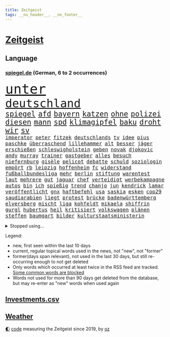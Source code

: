 ```yaml
---
title: Zeitgeist
tags: __no_header__, __no_footer__
---
```


# [Zeitgeist](https://oliz.io/zeitgeist/)

## Language

<h3><a href="https://www.spiegel.de" target="_blank">spiegel.de</a> (German, 6 to 2 occurrences)</h3>
<p style="font-family:monospace">
<span style="font-size:32pt"><a href="news_links.html#unter" class="current">unter</a></span>
<br>
<span style="font-size:27pt"><a href="news_links.html#deutschland" class="current">deutschland</a></span>
<br>
<span style="font-size:17pt"><a href="news_links.html#spiegel" class="current">spiegel</a></span>
<span style="font-size:17pt"><a href="news_links.html#afd" class="current">afd</a></span>
<span style="font-size:17pt"><a href="news_links.html#bayern" class="current">bayern</a></span>
<span style="font-size:17pt"><a href="news_links.html#katzen" class="current">katzen</a></span>
<span style="font-size:17pt"><a href="news_links.html#ohne" class="current">ohne</a></span>
<span style="font-size:17pt"><a href="news_links.html#polizei" class="current">polizei</a></span>
<span style="font-size:17pt"><a href="news_links.html#diesen" class="current">diesen</a></span>
<span style="font-size:17pt"><a href="news_links.html#mann" class="current">mann</a></span>
<span style="font-size:17pt"><a href="news_links.html#spd" class="current">spd</a></span>
<span style="font-size:17pt"><a href="news_links.html#klimagipfel" class="new">klimagipfel</a></span>
<span style="font-size:17pt"><a href="news_links.html#baku" class="current">baku</a></span>
<span style="font-size:17pt"><a href="news_links.html#droht" class="current">droht</a></span>
<span style="font-size:17pt"><a href="news_links.html#wir" class="current">wir</a></span>
<span style="font-size:17pt"><a href="news_links.html#sv" class="current">sv</a></span>
<br>
<span style="font-size:12pt"><a href="news_links.html#imperator" class="new">imperator</a></span>
<span style="font-size:12pt"><a href="news_links.html#peter" class="current">peter</a></span>
<span style="font-size:12pt"><a href="news_links.html#fitzek" class="new">fitzek</a></span>
<span style="font-size:12pt"><a href="news_links.html#deutschlands" class="current">deutschlands</a></span>
<span style="font-size:12pt"><a href="news_links.html#tv" class="current">tv</a></span>
<span style="font-size:12pt"><a href="news_links.html#idee" class="current">idee</a></span>
<span style="font-size:12pt"><a href="news_links.html#pius" class="new">pius</a></span>
<span style="font-size:12pt"><a href="news_links.html#paschke" class="new">paschke</a></span>
<span style="font-size:12pt"><a href="news_links.html#überraschend" class="current">überraschend</a></span>
<span style="font-size:12pt"><a href="news_links.html#lillehammer" class="new">lillehammer</a></span>
<span style="font-size:12pt"><a href="news_links.html#alt" class="current">alt</a></span>
<span style="font-size:12pt"><a href="news_links.html#besser" class="current">besser</a></span>
<span style="font-size:12pt"><a href="news_links.html#jäger" class="current">jäger</a></span>
<span style="font-size:12pt"><a href="news_links.html#erschießen" class="current">erschießen</a></span>
<span style="font-size:12pt"><a href="news_links.html#schleswigholstein" class="current">schleswigholstein</a></span>
<span style="font-size:12pt"><a href="news_links.html#geben" class="current">geben</a></span>
<span style="font-size:12pt"><a href="news_links.html#novak" class="current">novak</a></span>
<span style="font-size:12pt"><a href="news_links.html#djokovic" class="current">djokovic</a></span>
<span style="font-size:12pt"><a href="news_links.html#andy" class="current">andy</a></span>
<span style="font-size:12pt"><a href="news_links.html#murray" class="current">murray</a></span>
<span style="font-size:12pt"><a href="news_links.html#trainer" class="current">trainer</a></span>
<span style="font-size:12pt"><a href="news_links.html#gastgeber" class="current">gastgeber</a></span>
<span style="font-size:12pt"><a href="news_links.html#alles" class="current">alles</a></span>
<span style="font-size:12pt"><a href="news_links.html#besuch" class="current">besuch</a></span>
<span style="font-size:12pt"><a href="news_links.html#niefernburg" class="new">niefernburg</a></span>
<span style="font-size:12pt"><a href="news_links.html#gisèle" class="current">gisèle</a></span>
<span style="font-size:12pt"><a href="news_links.html#pelicot" class="current">pelicot</a></span>
<span style="font-size:12pt"><a href="news_links.html#debatte" class="current">debatte</a></span>
<span style="font-size:12pt"><a href="news_links.html#schuld" class="current">schuld</a></span>
<span style="font-size:12pt"><a href="news_links.html#soziologin" class="new">soziologin</a></span>
<span style="font-size:12pt"><a href="news_links.html#empört" class="current">empört</a></span>
<span style="font-size:12pt"><a href="news_links.html#rb" class="current">rb</a></span>
<span style="font-size:12pt"><a href="news_links.html#leipzig" class="current">leipzig</a></span>
<span style="font-size:12pt"><a href="news_links.html#hoffenheim" class="current">hoffenheim</a></span>
<span style="font-size:12pt"><a href="news_links.html#fc" class="current">fc</a></span>
<span style="font-size:12pt"><a href="news_links.html#widerstand" class="current">widerstand</a></span>
<span style="font-size:12pt"><a href="news_links.html#fußballbundesliga" class="current">fußballbundesliga</a></span>
<span style="font-size:12pt"><a href="news_links.html#mehr" class="current">mehr</a></span>
<span style="font-size:12pt"><a href="news_links.html#berlin" class="current">berlin</a></span>
<span style="font-size:12pt"><a href="news_links.html#stiftung" class="current">stiftung</a></span>
<span style="font-size:12pt"><a href="news_links.html#warentest" class="current">warentest</a></span>
<span style="font-size:12pt"><a href="news_links.html#laut" class="current">laut</a></span>
<span style="font-size:12pt"><a href="news_links.html#mehrere" class="current">mehrere</a></span>
<span style="font-size:12pt"><a href="news_links.html#gut" class="current">gut</a></span>
<span style="font-size:12pt"><a href="news_links.html#jaguar" class="new">jaguar</a></span>
<span style="font-size:12pt"><a href="news_links.html#chef" class="current">chef</a></span>
<span style="font-size:12pt"><a href="news_links.html#verteidigt" class="current">verteidigt</a></span>
<span style="font-size:12pt"><a href="news_links.html#werbekampagne" class="current">werbekampagne</a></span>
<span style="font-size:12pt"><a href="news_links.html#autos" class="current">autos</a></span>
<span style="font-size:12pt"><a href="news_links.html#bin" class="current">bin</a></span>
<span style="font-size:12pt"><a href="news_links.html#ich" class="current">ich</a></span>
<span style="font-size:12pt"><a href="news_links.html#spießig" class="new">spießig</a></span>
<span style="font-size:12pt"><a href="news_links.html#trend" class="current">trend</a></span>
<span style="font-size:12pt"><a href="news_links.html#chanjo" class="new">chanjo</a></span>
<span style="font-size:12pt"><a href="news_links.html#jun" class="new">jun</a></span>
<span style="font-size:12pt"><a href="news_links.html#kendrick" class="current">kendrick</a></span>
<span style="font-size:12pt"><a href="news_links.html#lamar" class="current">lamar</a></span>
<span style="font-size:12pt"><a href="news_links.html#veröffentlicht" class="current">veröffentlicht</a></span>
<span style="font-size:12pt"><a href="news_links.html#gnx" class="new">gnx</a></span>
<span style="font-size:12pt"><a href="news_links.html#haftbefehl" class="current">haftbefehl</a></span>
<span style="font-size:12pt"><a href="news_links.html#usa" class="current">usa</a></span>
<span style="font-size:12pt"><a href="news_links.html#saskia" class="current">saskia</a></span>
<span style="font-size:12pt"><a href="news_links.html#esken" class="current">esken</a></span>
<span style="font-size:12pt"><a href="news_links.html#cop29" class="current">cop29</a></span>
<span style="font-size:12pt"><a href="news_links.html#saudiarabien" class="current">saudiarabien</a></span>
<span style="font-size:12pt"><a href="news_links.html#liegt" class="current">liegt</a></span>
<span style="font-size:12pt"><a href="news_links.html#protest" class="current">protest</a></span>
<span style="font-size:12pt"><a href="news_links.html#brücke" class="current">brücke</a></span>
<span style="font-size:12pt"><a href="news_links.html#badenwürttemberg" class="current">badenwürttemberg</a></span>
<span style="font-size:12pt"><a href="news_links.html#elversberg" class="current">elversberg</a></span>
<span style="font-size:12pt"><a href="news_links.html#mischt" class="current">mischt</a></span>
<span style="font-size:12pt"><a href="news_links.html#liga" class="current">liga</a></span>
<span style="font-size:12pt"><a href="news_links.html#kohfeldt" class="current">kohfeldt</a></span>
<span style="font-size:12pt"><a href="news_links.html#mikaela" class="current">mikaela</a></span>
<span style="font-size:12pt"><a href="news_links.html#shiffrin" class="current">shiffrin</a></span>
<span style="font-size:12pt"><a href="news_links.html#gurgl" class="new">gurgl</a></span>
<span style="font-size:12pt"><a href="news_links.html#hubertus" class="current">hubertus</a></span>
<span style="font-size:12pt"><a href="news_links.html#heil" class="current">heil</a></span>
<span style="font-size:12pt"><a href="news_links.html#kritisiert" class="current">kritisiert</a></span>
<span style="font-size:12pt"><a href="news_links.html#volkswagen" class="current">volkswagen</a></span>
<span style="font-size:12pt"><a href="news_links.html#plänen" class="current">plänen</a></span>
<span style="font-size:12pt"><a href="news_links.html#steffen" class="current">steffen</a></span>
<span style="font-size:12pt"><a href="news_links.html#baumgart" class="new">baumgart</a></span>
<span style="font-size:12pt"><a href="news_links.html#bilder" class="current">bilder</a></span>
<span style="font-size:12pt"><a href="news_links.html#kulturstaatsministerin" class="new">kulturstaatsministerin</a></span>
</p>
<details>
<summary>Stopped using...</summary>
<p class="former" style="font-size:12pt">
gefährliche(1494) stärken(1494) nationalspieler(1492) persönliche(1492) positiv(1492) seitdem(1492) einstieg(1491) erdoğan(1491) hinaus(1491) twitter(1491) 150(1490) alexej(1490) nawalny(1490) vermehrt(1490) christine(1489) nötig(1489) tests(1489) vergeben(1489) dauerhaft(1488) entscheidungen(1488) plus(1488) schoss(1488) situation(1488) arbeitsplatz(1487) extreme(1487) schweigen(1487) verfügung(1487) verteilt(1487) aufmerksamkeit(1486) erfasst(1486) geflüchteten(1486) mengen(1486) oberbürgermeister(1486) pocht(1486) schlag(1486) beteiligt(1485) eindruck(1485) entlastet(1485) gewaltig(1485) rasant(1485) steigenden(1485) viertel(1485) zeitweise(1485) anteil(1484) denken(1484) erlitten(1484) gefährden(1484) unbekannten(1484) befürchten(1483) blockieren(1483) erlitt(1483) funktioniert(1483) landtag(1483) nigeria(1483) absturz(1482) gehe(1482) irak(1482) netzwerk(1482) wies(1482) offensive(1481) venezuela(1481) verkehrsminister(1481) geräte(1480) leichen(1480) appell(1479) gebrochen(1479) schicksal(1479) schwierig(1479) leyen(1478) zweimal(1478) berät(1477) geburt(1477) italienischen(1477) jahrhundert(1477) ministerpräsidentin(1477) gaben(1476) weder(1476) anzeichen(1473) geflogen(1473) offenen(1473) 11(1471) halb(1470) änderungen(1468) em(1467) betrifft(1464) gelandet(1463) bremsen(1459) istanbul(1459) klasse(1459) freiwillig(1458) produziert(1456) geborgen(1455) rang(1455) ausgetragen(1434) ausweg(1411) sachen(1404) fußballstar(1285) gestanden(1264) stundenlang(1238) cup(1213) wellen(1196) polnischen(1191) kollision(1189) 700(1181) ukrainischer(1181) kuriose(1180) irritiert(1146) radikalen(1129) bekräftigt(1127) zeitpunkt(1116) mond(1102) russisches(1100) ungewöhnliche(1100) härte(1096) tödlichem(1091) fußballs(1082) dutzenden(1077) meta(1074) emotional(1066) ukrainer(1056) verschiedenen(1055) fördern(1048) schwieriger(1026) spielern(1024) streik(1012) heißen(1005) mbappé(994) stabil(973) künstlerin(964) kasse(961) gefangenschaft(958) dilemma(954) günstige(947) fox(943) gewerkschaften(942) indem(939) fernen(928) verhängnis(915) aufeinander(911) isoliert(902) hitze(901) kenia(894) titelverteidiger(891) kühnert(885) tierschützer(883) bedarf(882) anlauf(870) weltrekord(870) neustart(869) partnerin(865) fassungslos(845) landwirtschaft(842) toilette(835) effekt(828) einladung(814) frühjahr(810) tagelang(798) ernährung(794) spionage(789) ersetzt(787) stemmen(784) kollege(771) asyl(756) katze(753) männliche(751) kohl(748) geheim(723) migrationspolitik(705) trauern(691) al(685) viertagewoche(672) 18jähriger(665) wohlstand(656) marode(654) autofahren(647) bär(631) merklich(619) radfahrer(617) älteren(597) protestaktion(595) beides(592) linkspartei(580) amtsinhaber(570) kleinflugzeug(565) eingeschlagen(560) samuel(559) 8000(556) trikot(555) kolleginnen(552) straßenverkehr(551) überfahren(550) souverän(542) unterbrochen(542) hamm(538) natur(538) anschlägen(537) schlagabtausch(530) bitter(529) lebensgefährlich(525) vergleicht(525) terrorgruppe(523) fürth(520) kylian(519) drastische(516) gegners(516) mysteriöse(515) lukas(514) gespielt(513) unterschied(506) festgestellt(505) defensive(503) 2013(501) rechtsruck(501) polizeigewahrsam(493) verteuern(482) besiegen(480) clemens(480) bodensee(477) heim(476) journalistin(476) islamistische(474) sicherheitsmaßnahmen(474) teuerste(467) ausbeutung(466) kranke(456) cannabislegalisierung(454) dich(449) meyer(446) völkermord(446) debütant(444) israeli(444) stieß(438) bargeld(436) welten(436) ärgert(436) schiitenmiliz(435) zusammengebrochen(432) dient(431) bayer(428) väter(427) suv(425) erwachsenen(423) belästigt(413) auftritte(412) lebende(409) teslachef(407) tatverdächtiger(403) mehrmals(402) kommissionspräsidentin(399) einiger(392) hinterlässt(389) hackerangriff(383) lasst(378) gewähren(377) terrorangriff(377) gazastreifens(376) beteuert(371) stadien(370) attraktiver(369) tennisprofi(369) cottbus(368) recep(366) tayyip(366) club(365) raser(361) südlichen(361) klingen(359) stürmen(355) unterschätzt(355) beschuldigte(354) geiselnahme(350) haken(349) 60000(347) getrunken(343) figur(342) kanye(342) britisches(341) islamische(341) kalten(339) dfl(338) 18jährige(334) großstädten(333) verspätung(331) dubai(327) ausgedacht(326) verdanken(326) oberverwaltungsgericht(325) konstantin(322) japanischen(321) paare(320) 125(319) stromausfall(318) einsparungen(316) österreicher(316) hannah(315) giftige(314) willy(313) viertelfinale(312) astronauten(311) einstufung(311) landung(310) aussteigen(304) hektar(304) körperlich(300) 1997(299) erziehung(299) prag(299) ruiniert(299) cdu/csu(298) sonde(298) plattner(296) hamasführer(294) droge(293) landsmann(293) rückwirkend(293) pazifik(292) rüsten(292) wertvolle(291) fehlenden(290) raumfahrt(289) südkoreanischen(288) ehren(287) sap(287) vorbereiten(286) hype(284) siebzigerjahren(284) roboter(282) anhörung(281) indes(281) marlene(281) pausieren(280) terrormiliz(279) mittleren(278) marken(277) rettete(277) harvey(276) territorium(276) parkinson(274) reihenweise(273) verprügelt(273) gymnasium(272) leichnam(272) bunte(270) jena(269) offenbaren(269) stützt(269) asien(268) karriereende(266) 19jähriger(262) boateng(259) digitalpakt(259) jérôme(259) manfred(259) witwe(259) 4000(256) 74(256) auslieferung(256) kehl(253) stufe(253) rettungskräften(252) apples(251) erwirken(250) bewerben(249) wütet(249) julija(248) klärt(248) nawalnaja(248) unmöglich(248) geführten(247) dortmunds(246) jenseits(246) à(246) mitmachen(245) albanese(244) wildtiere(244) fremden(243) gummibärchen(241) held(241) höchstwert(240) sophia(240) parlamentarischen(239) fing(238) heilbronn(237) 21jähriger(236) verweigerte(236) alec(233) baldwin(233) trek(232) schnelles(231) gleisbett(230) andrang(228) blamage(228) aufsichtsrat(226) drittes(226) intensiv(226) alters(223) messerangriff(223) populismus(223) stemmt(223) anfällig(222) brust(221) dokumentation(221) rar(221) präsidentschaftskandidaten(220) techkonzerne(220) ruhrgebiet(219) spielten(219) wirklichkeit(219) flossen(218) rügen(218) slowakei(218) spannung(217) knall(216) brutale(215) potenzial(215) absurde(214) attraktiv(214) entbrannt(211) escooter(211) verschleppten(211) ernannt(210) größtes(210) mögliches(209) holz(208) unzulässig(208) fußballers(207) zehntausend(207) bemühen(204) süditalien(204) gegend(203) scham(203) einberufen(202) technologien(202) breitet(201) pérez(200) längste(197) bahnstrecke(196) telekom(195) anschläge(194) ausgeweitet(194) engel(194) militärischer(194) atomenergiebehörde(193) fuchs(193) mau(193) attackierte(192) christopher(192) begegnungen(191) betrachtet(191) unglücklich(191) entgeht(190) nächtliche(189) ausgebremst(187) amanda(186) anwohnern(185) straftat(185) stationierung(184) beckham(182) videobeweis(182) erdgas(181) films(181) islam(181) wände(181) nachfolgerin(180) dazn(178) weibchen(178) eskalieren(177) europameister(177) kooperieren(177) anc(176) g7(176) gene(176) nullerjahren(175) gottschalk(174) kugeln(174) hitzige(173) rechtfertigen(173) späten(173) überflutete(173) mysteriösen(172) tischtennis(172) verletzen(171) begleitung(170) literaturnobelpreisträgerin(170) emilia(169) krankenhausreif(169) planten(169) ernten(168) indopazifik(168) rutschen(168) abnehmspritze(167) marschieren(167) islamismus(165) ausgefallene(164) parteitagsrede(164) schnauzbart(164) giffey(163) 17jährige(162) notarzt(161) kreisen(160) verschwundenen(160) vorteile(160) autistischen(159) robin(159) langjähriger(158) ständigen(158) coolsten(157) wahlkampfauftritte(157) daum(156) derartige(156) stadtverwaltung(156) türkischer(156) rekordsumme(155) tickt(155) bahnverkehr(154) kürzung(154) crash(153) fehlgeburten(153) hunter(153) bekundet(152) googles(152) sinwar(151) kurse(150) biologe(149) extremwetter(149) mehrjähriger(149) mitgliedstaaten(149) autogramm(148) kürt(148) staatsbürgerschaft(148) bekanntes(147) frisst(147) neuestes(147) berüchtigt(146) beschweren(146) demi(146) dinosaurier(146) existieren(146) perspektiven(146) aura(144) psychotherapie(144) haustieren(143) familienmitglieder(142) cruise(141) modi(141) narendra(141) sellner(141) ask(140) aufgeht(140) gesteinsbrocken(140) linzer(140) verarbeiten(140) 28jähriger(139) ahnung(139) netflixdoku(139) täuschung(139) cover(138) ganzer(138) orden(138) schätzung(138) marina(137) gefangen(136) tatsächliche(136) usbasketballerinnen(136) zeug(136) zuge(136) lebewesen(135) leeren(135) 24jähriger(134) enttäuschung(134) klimafreundlicher(134) gelebt(133) günstig(133) hurrikan(133) qualitäten(133) abgelöst(132) durchaus(132) erforderliche(132) nationalhymne(132) steckte(132) verworfen(132) dorfes(131) großartige(131) nuri(131) şahin(131) rutschte(130) transfer(130) weiterspielen(130) wachsende(129) ambitioniert(128) bahnhöfen(128) boomer(128) entschädigt(128) gelaufen(128) entkam(127) wanderer(127) gewaltvorwürfen(126) hingewiesen(125) aufrecht(124) ausgewertet(123) kuss(123) lothar(123) offenem(123) emmy(122) menschlichen(122) sichtbare(122) rettungsschwimmer(121) verleihung(121) lions(120) three(120) fünfmal(119) staatsschulden(119) wildnis(119) doppelte(118) jährlich(118) kollabieren(118) verfangen(118) erotik(117) lagern(117) moldau(116) sir(116) verkörpert(116) wappnen(116) antrieb(115) vermutung(114) dienstwagen(113) immens(113) schalten(113) sportarten(113) huldigen(111) koffer(111) liebesgeschichte(110) wohnzimmer(110) notoperation(109) gazakrieges(108) kreativität(108) aufleben(107) immerzu(107) dämpfer(106) finanzministerin(106) derart(105) mauert(105) schüren(105) streikt(105) deutschlandweit(104) jamaika(104) kolumbianischen(104) zentrales(104) angreifers(103) nationalpark(103) umarmungen(103) verbirgt(103) detroit(102) barbershops(101) bodentruppen(101) ilmenau(101) minen(101) soziales(101) beteiligte(100) drogenkriminalität(100) verschärfungen(100) berchtesgaden(99) radio(99) selbstvertrauen(99) stadtfest(99) argumentiert(98) cage(98) lektüre(98) martina(98) nicolas(98) 83(97) beauftragte(97) effekte(97) sekte(97) telefoniert(97) verfall(97) zweck(97) gangs(96) kinokassen(96) weggefährten(96) coronavirus(95) souvenir(95) baywa(94) penis(94) agiert(93) drahtzieher(93) drohnenangriffen(92) gerissen(92) hinterbliebenen(92) krasse(92) rollt(92) vorhat(92) amtskollege(91) dauerkrise(91) nordkoreanischen(91) oberen(91) redete(91) senate(91) weiblichen(91) drogenkrieg(90) eben(90) schadstoffe(90) wissenschaftlich(90) highlights(89) auftragskiller(88) bahnstrecken(88) brandanschlägen(88) midlifecrisis(88) nationalistische(88) valley(88) verdammte(88) 16000(87) allzu(87) annamaria(87) arbeitslose(87) dbbauswahl(87) kickl(87) verhältnissen(87) blendender(86) braunbär(86) fels(86) flammt(86) kehrte(86) koreanischen(86) vereinbarung(86) versammeln(86) 1924(85) abschalten(85) beamtinnen(85) fehlbesetzung(85) frontal(85) maduro(85) nawalnys(85) sabotageakte(85) 27jährige(84) bizarrer(84) buchen(84) geheimdienste(84) hang(84) kunstwerke(84) ortberg(84) rennens(84) wagte(84) freistaat(83) gleichnamige(83) konzernchef(83) luca(83) urteilt(83) verhalf(83) distanzieren(82) entführer(82) felsbrocken(82) insolventen(82) teck(82) verabredet(82) generieren(81) haucht(81) meteorit(81) preisgeld(81) sauberem(81) verfängt(81) watson(81) gaga(80) gechattet(80) hasste(80) hiesige(80) trophäe(80) äußere(80) überholmanöver(80) flieht(79) haniyyeh(79) islamfeindliche(79) verheerend(79) bari(78) hamaschef(78) hamaschefs(78) moscheen(78) unterhaltung(78) zurückschlagen(78) bevorzugt(77) bischöfe(77) füllt(77) grönland(77) kurzzeitig(77) riskant(77) berufliche(76) quartalszahlen(76) reichtum(76) schrammte(76) wegbegleiter(76) fernsehkoch(75) mittelstürmer(75) morden(75) my(75) registrieren(75) what(75) 71jährige(74) nämlich(74) wiegen(74) aktienmarkt(73) beeindruckte(73) yahya(73) dana(72) eilen(72) komet(72) leonie(72) nahostkrieg(72) unterwandert(72) zugriff(72) dankesrede(71) gewaltverbrechens(71) krüger(71) monarchen(71) umgezogen(71) abzubrechen(70) bekanntheit(70) fläche(70) freiburger(70) landstraßen(70) montana(70) rückten(70) unbemerkt(70) vorantrieb(70) bückte(69) einmarsch(69) instant(69) topspiel(69) ökologischen(69) außenpolitische(68) beratungsunternehmen(68) bundesbildungsministerin(68) dekra(68) enthoben(68) hassan(68) mörderin(68) parallelen(68) restrukturierung(68) ukrainisches(68) fliegenpilzgift(67) sportwagen(67) zunehmender(67) amtes(66) bibliothek(66) catania(66) florentina(66) holzinger(66) pate(66) ostallgäu(65) dürren(64) fußballprofis(64) gescheiterte(64) container(63) drohnenvideo(63) erlass(63) fördert(63) kette(63) konter(63) nähern(63) steuerzahler(63) vorantreiben(63) vorschnelle(63) friedrichshafen(62) mittelklasse(62) saniert(62) spinne(62) unfallstelle(62) achtzigern(61) bezichtigt(61) erstaunliche(61) innenpolitischen(61) motherfucker(61) osaka(61) pixelsmartphones(61) schmidbauer(61) 52jähriger(60) chefarzt(60) deichmann(60) kollaps(60) kopftuch(60) riskiert(60) ungewiss(60) usgeneral(60) verbrennerpkw(60) überflüssig(60) anbau(59) auszusetzen(59) biografie(59) diskreditiert(59) explodierte(59) nächtlichen(59) reif(59) sobald(59) sonnenuntergang(59) vorzeitige(59) abschiebepolitik(58) baseballlegende(58) erleichterte(58) höherer(58) internationalem(58) kurzerhand(58) verwickelt(58) zorniger(58) überlebenskampf(58) angeschossen(57) cameron(57) gänzlich(57) hering(57) solingenanschlag(57) stationiert(57) sunset(57) updates(57) verkörperte(57) vormonat(57) überarbeitet(57) überfischung(57) feuerball(56) gonzález(56) jährliche(56) kloeppel(56) ladesäulen(56) reiner(56) täuschen(56) wohnkosten(56) autors(55) betrieben(55) buchpreis(55) freiem(55) gefördert(55) gewissheit(55) hasenhüttl(55) mindern(55) stränden(55) supermond(55) vernachlässigt(55) deadline(54) ermittlung(54) jeffrey(54) raumfahrtunternehmen(54) schwingt(54) achtung(53) britannia(53) colapinto(53) festlegen(53) macho(53) sonderermittler(53) versorgen(53) entnommen(52) gelesen(52) getötete(52) leihmutterschaft(52) verflogen(52) h(51) posierte(51) anreize(50) beendigung(50) demografie(50) hofiert(50) landesweiter(50) jim(49) koerth(49) medienwissenschaftler(49) 75jähriger(48) ampeleinigung(48) berichterstattung(48) iab(48) regisseurs(48) schummeln(48) wahn(48) wirtschaftlicher(48) abgemeldet(47) apprentice(47) bildungsverlierer(47) dawn(47) kommissionschefin(47) konsulat(47) landschaften(47) olli(47) teilzeit(47) tägliche(47) ölpest(47) anwesens(46) nigerias(46) quarterback(46) schiebt(46) wiederauflage(46) entwickelten(45) hoffnungslos(45) putsch(45) showmaster(45) sinnvollen(45) startschuss(45) amateuraufnahmen(44) ernest(44) 1200(43) inselstaat(43) kansas(43) machete(43) niederlegen(43) profikarriere(43) rockmusiker(43) schwerpunkt(43) umarmt(43) verfassung(43) airpods(42) aufgesessen(42) beratungen(42) dreieck(42) gemütlich(42) politologe(42) tarifvertrag(42) teilstücke(42) verbänden(42) verletzungspause(42) achillessehne(41) gangster(41) jets(41) katastrophal(41) maximal(41) megastar(41) schlagerstar(41) waldflächen(41) fünftel(40) geistliche(40) tagebucheinträgen(40) bundesrechnungshof(39) designer(39) einsatzfahrt(39) gillian(39) hoden(39) neymar(39) rechnungshof(39) terrorexperte(39) veraltet(39) dokumenten(38) jordanien(38) terrorverdächtigen(38) texter(38) verschlingt(38) vorbestrafter(38) abschlag(37) beach(37) josefine(37) migrationsfrage(37) oppositioneller(37) part(37) putschversuch(37) stärkster(37) westens(37) boniface(36) félix(36) leverkusens(36) sicherheitskräften(36) verantwortet(36) verliehen(36) wnba(36) antisemitismusstreit(35) deuter(35) eingeliefert(35) formel1rennen(35) nachsehen(35) ortlieb(35) präzisen(35) rucksäcke(35) usedom(35) vaude(35) volkskanzler(35) 880(34) alarmierend(34) freies(34) gewordenen(34) kelly(34) propalästinensischen(34) beispiellosen(33) fernzuhalten(33) geländewagen(33) liberty(33) ohtani(33) shohei(33) tags(33) auktion(32) grenzkontrolle(32) landstraße(32) trauernde(32) verschärfte(32) gesungen(31) kultserie(31) männchen(31) neuwagen(31) rauchen(31) waffengesetze(31) xpeng(31) anrainer(30) daimler(30) debattieren(30) dietrich(30) sexualverbrechen(30) trendsport(30) verlage(30) deine(29) freigabe(29) hamasmassakers(29) nasrallah(29) nuzzi(29) yorkmagazin(29) ängste(29) überzeugend(29) bundesweite(28) fashion(28) oper(28) raabs(28) regierungssitz(28) rtl+(28) selbstdarstellung(28) strafzettel(28) antibiotika(27) nazizeit(27) umdenken(27) veranstaltungen(27) anzüge(26) banden(26) breuer(26) festgelegt(26) lackierung(26) leonard(26) messias(26) sterbehilfe(26) brille(25) einmischung(25) explosionsserie(25) glich(25) hörhilfe(25) nützt(25) torbeteiligungen(25) erfolgsautorin(24) ertrinken(24) händen(24) vorsorglich(24) wirtschaftssenatorin(24) 1600(23) antisemitismusbeauftragte(23) beinen(23) beißen(23) fayed(23) heimfans(23) mikati(23) najib(23) neuseeländer(23) punk(23) ungeschlagen(23) more(22) entblößt(21) forschungsministerin(21) fußballtrainer(21) klubwm(21) korea(21) kosenamen(21) laute(21) marianengraben(21) prescht(21) rentenpaket(21) unterzieht(21) wmfinale(21) bombardements(20) eingenommen(20) gniffke(20) gründete(20) kampfes(20) ostens(20) robinson(20) rome(20) rundfunks(20) schränkt(20) songwriter(20) stromausfälle(20) weltmeisterschaft(20) parteivorsitzenden(19) sprengt(19) stagniert(19) usnationalpark(19) irrsinn(18) truppenbewegungen(18) unterschrift(18) verzweifeln(18) wichser(18) zusätzlich(18) 7000(17) beschaffen(17) bezirk(17) deux(17) folie(17) hafenarbeiter(17) joker(17) knochen(17) siegfried(17) apps(16) aufrüstung(16) hamasopfer(16) objektiv(16) prognostiziert(16) seebrücke(16) taunus(16) umweltaktivistin(16) vorwoche(16) friedländer(15) gedeckt(15) qualifiziert(15) rekordniveau(15) wiederauferstehen(15) wohlwollend(15) defensivspieler(14) geschieht(14) kochsalzlösung(14) lieferprobleme(14) wesentliche(14) grundlegend(13) prediger(13) studenten(13) vereinen(13) wirbelstürme(13) anträge(12) erzählungen(12) realos(12) rollenbilder(12) ruin(12) taiwans(12) tiefsten(12) unvoreingenommen(12) bibel(11) herkunftsländer(11) lewandowski(11) leweling(11) nobelpreis(11) pine(11)
</p>
</details>
<p>Legend:
<ul>
<li><span class="new">new</span>, first seen within the last 10 days</li>
<li><span class="current">current</span>, regular topical words used in the news, not "new", not "former"</li>
<li><span class="former">former(days span relevant)</span>, not used in the last 30 days, but still re-occurring enough to not get deleted</li>
<li>Only words which occurred at least twice in the RSS feed are tracked. <a href="language/filters.py">Some common words are blocked</a></li>
<li>Words not used for more than 90 days get deleted from the database, but may re-enter as "new" words when used again</li>
</ul>
</p>

## [Investments](investments.html)[.csv](investments.csv)

## [Weather](weather.html)

<footer>
<a href="javascript:toggleTheme()" class="nav">🌓</a>
<a href="https://github.com/ooz/zeitgeist">code</a> measuring the Zeitgeist since 2019, by <a href="https://oliz.io">oz</a>
</footer>
